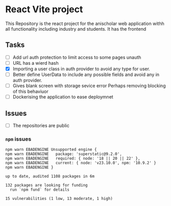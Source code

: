 # React Vite project

This Repository is the react project for the anischolar web application withh all functionality including industry and students. It has the frontend 

## Tasks

- [ ] Add url auth protection to limit access to some pages unauth
- [ ] URL has a wierd hash
- [x] Importing a user class in auth provider to avoid any type for user.
- [ ] Better define UserData to include any possible fields and avoid any in auth provider.
- [ ] Gives blank screen with storage sevice error Perhaps removing blocking of this behaviuor
- [ ] Dockerising the application to ease deploymnet

## Issues

- [ ] The repositories are public

### `npm` issues

```fish
npm warn EBADENGINE Unsupported engine {
npm warn EBADENGINE   package: 'superstatic@9.2.0',
npm warn EBADENGINE   required: { node: '18 || 20 || 22' },
npm warn EBADENGINE   current: { node: 'v23.10.0', npm: '10.9.2' }
npm warn EBADENGINE }

up to date, audited 1108 packages in 6m

132 packages are looking for funding
  run `npm fund` for details

15 vulnerabilities (1 low, 13 moderate, 1 high)
```
